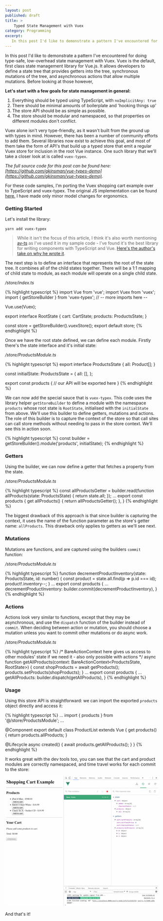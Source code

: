 ```yaml
---
layout: post
published: draft
title: >
    Typed State Management with Vuex
category: Programming
excerpt:
   In this post I'd like to demonstrate a pattern I've encountered for doing type-safe, low-overhead state management with Vuex.
---
```




In this post I'd like to demonstrate a pattern I've encountered for doing type-safe, low-overhead state management with Vuex. Vuex is the default, first class state management library for Vue.js. It allows developers to define a state tree that provides getters into the tree, synchronous mutations of the tree, and asynchronous actions that allow multiple mutations. Before looking at those however,

**Let's start with a few goals for state management in general:**

1. Everything should be typed using TypeScript, with `noImplicitAny: true`
2. There should be minimal amounts of boilerplate and 'hooking things up'
3. The store API should be as simple as possible.
4. The store should be modular and namespaced, so that properties on different modules don't conflict.

Vuex alone isn't very type-friendly, as it wasn't built from the ground up with types in mind. However, there has been a number of community efforts to add them. Several libraries now exist to achieve this goal, and most of them take the form of API's that build up a typed store that emit a regular Vuex store for inclusion in the root Vue instance. One such library that we'll take a closer look at is called `vuex-typex`.



*The full source code for this post can be found here: [https://github.com/gkinsman/vue-types-demo](https://github.com/gkinsman/vue-types-demo).*



For these code samples, I'm porting the Vuex shopping cart example over to TypeScript and vuex-typex. The original JS implementation can be found [here.](https://github.com/vuejs/vuex/tree/dev/examples/shopping-cart.) I have made only minor model changes for ergonomics.

### Getting Started

Let's install the library:

`yarn add vuex-typex`

> While it isn't the focus of this article, I think it's also worth mentioning [av-ts](https://github.com/HerringtonDarkholme/av-ts)  as I've used it in my sample code - I've found it's  the best library for writing components with TypeScript and Vue. [Here's the author's take on why he wrote it](https://herringtondarkholme.github.io/2016/11/01/how-to-choose-vue-library/).

The next step is to define an interface that represents the root of the state tree. It combines all of the child states together. There will be a 1:1 mapping of child state to module, as each module will operate on a single child state.

*/store/index.ts*

{% highlight typescript %}
import Vue from 'vue';
import Vuex from 'vuex';
import { getStoreBuilder } from 'vuex-typex';
// -- more imports here --

Vue.use(Vuex);

export interface RootState {
    cart: CartState;
    products: ProductsState;
}

const store = getStoreBuilder<RootState>().vuexStore();
export default store;
{% endhighlight %}

Once we have the root state defined, we can define each module. Firstly there's the state interface and it's initial state:

*/store/ProductsModule.ts*

{% highlight typescript %}
export interface ProductsState {
    all: Product[];
}

const initialState: ProductsState = {
    all: [],
};

export const products {
    // our API will be exported here
}
{% endhighlight %}

We can now add the special sauce that is `vuex-typex`. This code uses the library helper `getStoreBuilder` to define a module with the namespace `products` whose root state is `RootState`, initialised with the `initialState` from above. We'll use this builder to define getters, mutations and actions. The role of this builder is to capture the context of the store so that call sites can call store methods without needing to pass in the store context. We'll see this in action soon.

{% highlight typescript %}
const builder = getStoreBuilder<RootState>().module('products', initialState);
{% endhighlight %}

### Getters

Using the builder, we can now define a getter that fetches a property from the state.

*/store/ProductsModule.ts*

{% highlight typescript %}
const allProductsGetter = builder.read(function allProducts(state: ProductsState) { 
    return state.all; 
});
...
export const products {
    get allProducts() { return allProductsGetter(); },
}
{% endhighlight %}

The biggest drawback of this approach is that since builder is capturing the context, it uses the name of the function parameter as the store's getter name: `allProducts`. This drawback only applies to getters as we'll see next.

### Mutations

Mutations are functions, and are captured using the builders `commit` function:

*/store/ProductsModule.ts*

{% highlight typescript %}
function decrementProductInventory(state: ProductsState, id: number) {
    const product = state.all.find(p => p.id === id);
    product!.inventory--;
}
...
export const products {
    ...
    decrementProductInventory: builder.commit(decrementProductInventory),
}
{% endhighlight %}



### Actions

Actions look very similar to functions, except that they may be asynchronous, and use the `dispatch` function of the builder instead of `commit`. When deciding between action or mutation, you should choose a mutation unless you want to commit other mutations or do async work.

*/store/ProductsModule.ts*

{% highlight typescript %}
/* BareActionContext here gives us access to other modules' state if we need it - also only possible with actions */
async function getAllProducts(context: BareActionContext<ProductsState, RootState>) {
    const shopProducts = await getProducts();
    products.setProducts(shopProducts);
}
...
export const products {
    ...
    getAllProducts: builder.dispatch(getAllProducts),
}
{% endhighlight %}



### Usage

Using this store API is straightforward: we can import the exported `products` object directly and access it:

{% highlight typescript %}
...
import { products } from '@/store/ProductsModule';
...

@Component
export default class ProductList extends Vue {
  get products() {
    return products.allProducts;
  }

  @Lifecycle
  async created() {
    await products.getAllProducts();
  }
}
{% endhighlight %}

It works great with the dev tools too, you can see that the cart and product modules are correctly namespaced, and time travel works for each commit to the store:

![](/images/Vuex-chrome.gif)



And that's it!

